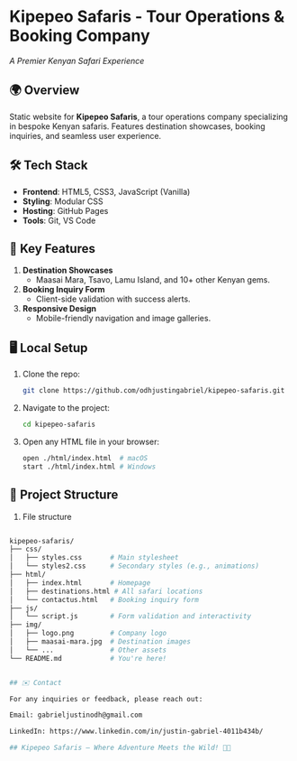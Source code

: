 # Kipepeo Safaris - Tour Operations & Booking Company

*A Premier Kenyan Safari Experience*

## 🌍 Overview
Static website for **Kipepeo Safaris**, a tour operations company specializing in bespoke Kenyan safaris. Features destination showcases, booking inquiries, and seamless user experience.


## 🛠️ Tech Stack
- **Frontend**: HTML5, CSS3, JavaScript (Vanilla)
- **Styling**: Modular CSS
- **Hosting**: GitHub Pages
- **Tools**: Git, VS Code

## 📌 Key Features
1. **Destination Showcases**  
   - Maasai Mara, Tsavo, Lamu Island, and 10+ other Kenyan gems.
2. **Booking Inquiry Form**  
   - Client-side validation with success alerts.
3. **Responsive Design**  
   - Mobile-friendly navigation and image galleries.

## 🖥️ Local Setup
1. Clone the repo:
   ```bash
   git clone https://github.com/odhjustingabriel/kipepeo-safaris.git

2. Navigate to the project:
   ```bash
   cd kipepeo-safaris

3. Open any HTML file in your browser:
   ```bash
   open ./html/index.html  # macOS
   start ./html/index.html # Windows


## 📂 Project Structure
 1. File structure
   ```bash

   kipepeo-safaris/
   ├── css/
   │   ├── styles.css       # Main stylesheet
   │   └── styles2.css      # Secondary styles (e.g., animations)
   ├── html/
   │   ├── index.html       # Homepage
   │   ├── destinations.html # All safari locations
   │   └── contactus.html   # Booking inquiry form
   ├── js/
   │   └── script.js        # Form validation and interactivity
   ├── img/
   │   ├── logo.png         # Company logo
   │   ├── maasai-mara.jpg  # Destination images
   │   └── ...              # Other assets
   └── README.md            # You're here!


## ✉️ Contact

For any inquiries or feedback, please reach out:

Email: gabrieljustinodh@gmail.com

LinkedIn: https://www.linkedin.com/in/justin-gabriel-4011b434b/

## Kipepeo Safaris – Where Adventure Meets the Wild! 🦁🌅



